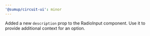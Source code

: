 ```yaml
---
'@sumup/circuit-ui': minor
---
```


Added a new `description` prop to the RadioInput component. Use it to provide additional context for an option.
